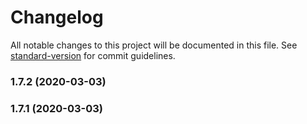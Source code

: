 # Changelog

All notable changes to this project will be documented in this file. See [standard-version](https://github.com/conventional-changelog/standard-version) for commit guidelines.

### 1.7.2 (2020-03-03)

### 1.7.1 (2020-03-03)

